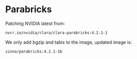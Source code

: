# Parabricks

Patching NVIDIA latest from:

```
nvcr.io/nvidia/clara/clara-parabricks:4.2.1-1
```

We only add bgzip and tabix to the image, updated image is:

```
zinno/parabricks:4.2.1-1b
```
